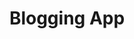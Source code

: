 ---
title: 'Blogging App'
description: 'A simple Mini Blog I made using python and flask. It features an advance editor for posts to create and update. Users can like and review post. It also has forgot password feature.'
stack: 'Bootstrap,Flask,Python,Postgresql'
featured: true
---
